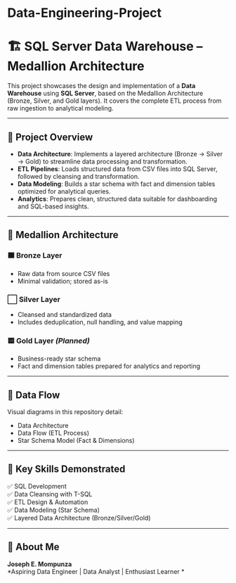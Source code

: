 # Data-Engineering-Project
# 🏗️ SQL Server Data Warehouse – Medallion Architecture

This project showcases the design and implementation of a  **Data Warehouse** using **SQL Server**, based on the Medallion Architecture (Bronze, Silver, and Gold layers). It covers the complete ETL process from raw ingestion to analytical modeling.

---

## 📌 Project Overview

- **Data Architecture**: Implements a layered architecture (Bronze → Silver → Gold) to streamline data processing and transformation.
- **ETL Pipelines**: Loads structured data from CSV files into SQL Server, followed by cleansing and transformation.
- **Data Modeling**: Builds a star schema with fact and dimension tables optimized for analytical queries.
- **Analytics**: Prepares clean, structured data suitable for dashboarding and SQL-based insights.

---

## 📁 Medallion Architecture

### 🟫 Bronze Layer
- Raw data from source CSV files
- Minimal validation; stored as-is

### ⬜ Silver Layer
- Cleansed and standardized data
- Includes deduplication, null handling, and value mapping

### 🟨 Gold Layer *(Planned)*
- Business-ready star schema
- Fact and dimension tables prepared for analytics and reporting

---

## 🔁 Data Flow

Visual diagrams in this repository detail:
- Data Architecture  
- Data Flow (ETL Process)  
- Star Schema Model (Fact & Dimensions)  


---

## 🧠 Key Skills Demonstrated

✅ SQL Development  
✅ Data Cleansing with T-SQL  
✅ ETL Design & Automation  
✅ Data Modeling (Star Schema)  
✅ Layered Data Architecture (Bronze/Silver/Gold)  

---


## 🙋 About Me

**Joseph E. Mompunza**  
*Aspiring Data Engineer | Data Analyst | Enthusiast Learner *
